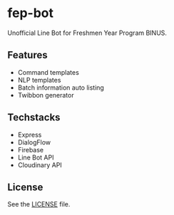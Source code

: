 # fep-bot
Unofficial Line Bot for Freshmen Year Program BINUS.   
  
## Features
- Command templates
- NLP templates
- Batch information auto listing  
- Twibbon generator  
  
## Techstacks  
- Express  
- DialogFlow  
- Firebase
- Line Bot API  
- Cloudinary API


## License
See the [LICENSE](LICENSE) file.

